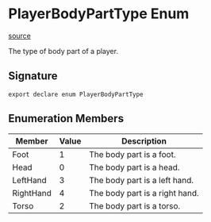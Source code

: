 # PlayerBodyPartType Enum

[source](https://developers.meta.com/horizon-worlds/reference/2.0.0/core_playerbodyparttype)

The type of body part of a player.

## Signature

```
export declare enum PlayerBodyPartType
```

## Enumeration Members

| Member | Value | Description |
| --- | --- | --- |
| Foot | 1 | The body part is a foot. |
| Head | 0 | The body part is a head. |
| LeftHand | 3 | The body part is a left hand. |
| RightHand | 4 | The body part is a right hand. |
| Torso | 2 | The body part is a torso. |